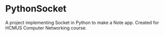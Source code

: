 # PythonSocket

A project implementing Socket in Python to make a Note app.
Created for HCMUS Computer Networking course.
